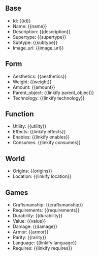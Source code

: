 ## Base
- <span class="text-field" data-tooltip="Text">Id</span>: {{id}}
- <span class="text-field" data-tooltip="Text">Name</span>: {{name}}
- <span class="text-field" data-tooltip="Text">Description</span>: {{description}}
- <span class="text-field" data-tooltip="Text">Supertype</span>: {{supertype}}
- <span class="text-field" data-tooltip="Text">Subtype</span>: {{subtype}}
- <span class="text-field" data-tooltip="Text">Image_url</span>: {{image_url}}

## Form
- <span class="string" data-tooltip="Text">Aesthetics</span>: {{aesthetics}}
- <span class="integer" data-tooltip="Number, max: 0">Weight</span>: {{weight}}
- <span class="integer" data-tooltip="Number, max: 0">Amount</span>: {{amount}}
- <span class="link-field" data-tooltip="Single Object">Parent_object</span>: {{linkify parent_object}}
- <span class="multi-link-field" data-tooltip="Multi Construct">Technology</span>: {{linkify technology}}

## Function
- <span class="string" data-tooltip="Text">Utility</span>: {{utility}}
- <span class="multi-link-field" data-tooltip="Multi Phenomenon">Effects</span>: {{linkify effects}}
- <span class="multi-link-field" data-tooltip="Multi Ability">Enables</span>: {{linkify enables}}
- <span class="multi-link-field" data-tooltip="Multi Construct">Consumes</span>: {{linkify consumes}}

## World
- <span class="string" data-tooltip="Text">Origins</span>: {{origins}}
- <span class="link-field" data-tooltip="Single Location">Location</span>: {{linkify location}}

## Games
- <span class="string" data-tooltip="Text">Craftsmanship</span>: {{craftsmanship}}
- <span class="string" data-tooltip="Text">Requirements</span>: {{requirements}}
- <span class="string" data-tooltip="Text">Durability</span>: {{durability}}
- <span class="integer" data-tooltip="Number, max: 0">Value</span>: {{value}}
- <span class="integer" data-tooltip="Number, max: 0">Damage</span>: {{damage}}
- <span class="integer" data-tooltip="Number, max: 0">Armor</span>: {{armor}}
- <span class="string" data-tooltip="Text">Rarity</span>: {{rarity}}
- <span class="link-field" data-tooltip="Single Language">Language</span>: {{linkify language}}
- <span class="multi-link-field" data-tooltip="Multi Trait">Requires</span>: {{linkify requires}}

